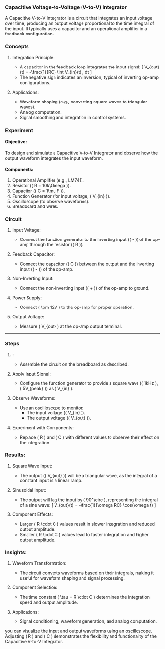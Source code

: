 ### Capacitive Voltage-to-Voltage (V-to-V) Integrator

A Capacitive V-to-V Integrator is a circuit that integrates an input voltage over time, producing an output voltage proportional to the time integral of the input. It typically uses a capacitor and an operational amplifier in a feedback configuration.

### Concepts

1. Integration Principle:
   - A capacitor in the feedback loop integrates the input signal:
     \[
     V_{out}(t) = -\frac{1}{RC} \int V_{in}(t) \, dt
     \]
   - The negative sign indicates an inversion, typical of inverting op-amp configurations.

2. Applications:
   - Waveform shaping (e.g., converting square waves to triangular waves).
   - Analog computation.
   - Signal smoothing and integration in control systems.

### Experiment

#### Objective:

To design and simulate a Capacitive V-to-V Integrator and observe how the output waveform integrates the input waveform.

#### Components:

1. Operational Amplifier (e.g., LM741).
2. Resistor (\( R = 10k\Omega \)).
3. Capacitor (\( C = 1\mu F \)).
4. Function Generator (for input voltage, \( V_{in} \)).
5. Oscilloscope (to observe waveforms).
6. Breadboard and wires.

### Circuit

1. Input Voltage:
   - Connect the function generator to the inverting input (\( - \)) of the op-amp through the resistor (\( R \)).

2. Feedback Capacitor:
   - Connect the capacitor (\( C \)) between the output and the inverting input (\( - \)) of the op-amp.

3. Non-Inverting Input:
   - Connect the non-inverting input (\( + \)) of the op-amp to ground.

4. Power Supply:
   - Connect \( \pm 12V \) to the op-amp for proper operation.

5. Output Voltage:
   - Measure \( V_{out} \) at the op-amp output terminal.

---

### Steps

1. :
   - Assemble the circuit on the breadboard as described.

2. Apply Input Signal:
   - Configure the function generator to provide a square wave (\( 1kHz \), \( 5V_{peak} \)) as \( V_{in} \).

3. Observe Waveforms:
   - Use an oscilloscope to monitor:
     - The input voltage (\( V_{in} \)).
     - The output voltage (\( V_{out} \)).

4. Experiment with Components:
   - Replace \( R \) and \( C \) with different values to observe their effect on the integration.

### Results:

1. Square Wave Input:
   - The output (\( V_{out} \)) will be a triangular wave, as the integral of a constant input is a linear ramp.

2. Sinusoidal Input:
   - The output will lag the input by \( 90^\circ \), representing the integral of a sine wave:
     \[
     V_{out}(t) = -\frac{1}{\omega RC} \cos(\omega t)
     \]

3. Component Effects:
   - Larger \( R \cdot C \) values result in slower integration and reduced output amplitude.
   - Smaller \( R \cdot C \) values lead to faster integration and higher output amplitude.

### Insights:

1. Waveform Transformation:
   - The circuit converts waveforms based on their integrals, making it useful for waveform shaping and signal processing.

2. Component Selection:
   - The time constant \( \tau = R \cdot C \) determines the integration speed and output amplitude.

3. Applications:
   - Signal conditioning, waveform generation, and analog computation.

you can visualize the input and output waveforms using an oscilloscope. Adjusting \( R \) and \( C \) demonstrates the flexibility and functionality of the Capacitive V-to-V Integrator.
